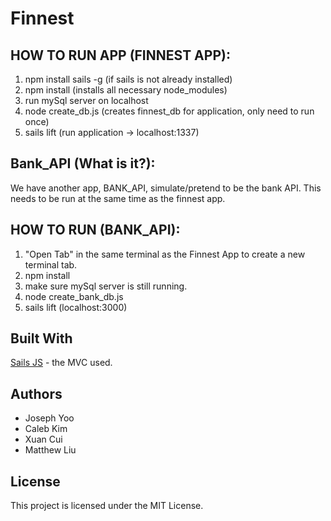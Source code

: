 # Finnest

## HOW TO RUN APP (FINNEST APP):
  1. npm install sails -g (if sails is not already installed)
  2. npm install (installs all necessary node_modules)
  3. run mySql server on localhost
  4. node create_db.js (creates finnest_db for application, only need to run once)
  5. sails lift (run application -> localhost:1337)

## Bank_API (What is it?):

  We have another app, BANK_API, simulate/pretend to be the bank API. This needs to be run at the same time as the finnest app. 

## HOW TO RUN (BANK_API):

  1. "Open Tab" in the same terminal as the Finnest App to create a new terminal tab. 
  2. npm install
  3. make sure mySql server is still running. 
  4. node create_bank_db.js
  5. sails lift (localhost:3000)

## Built With

[Sails JS](https://sailsjs.com) - the MVC used. 

## Authors

* Joseph Yoo
* Caleb Kim
* Xuan Cui
* Matthew Liu

## License

This project is licensed under the MIT License. 